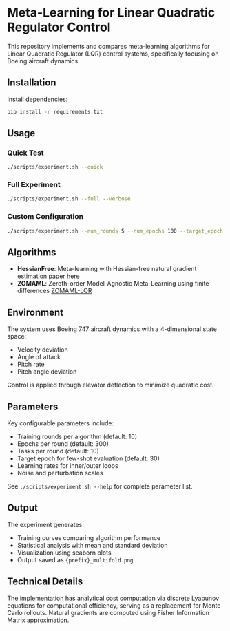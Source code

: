 # Meta-Learning for Linear Quadratic Regulator Control

This repository implements and compares meta-learning algorithms for Linear Quadratic Regulator (LQR) control systems, specifically focusing on Boeing aircraft dynamics.

## Installation

Install dependencies:
```bash
pip install -r requirements.txt
```

## Usage

### Quick Test
```bash
./scripts/experiment.sh --quick
```

### Full Experiment
```bash
./scripts/experiment.sh --full --verbose
```

### Custom Configuration
```bash
./scripts/experiment.sh --num_rounds 5 --num_epochs 100 --target_epoch 30
```

## Algorithms

- **HessianFree**: Meta-learning with Hessian-free natural gradient estimation [paper here](https://arxiv.org/html/2503.00385v1)
- **ZOMAML**: Zeroth-order Model-Agnostic Meta-Learning using finite differences [ZOMAML-LQR](https://arxiv.org/abs/2401.14534)

## Environment

The system uses Boeing 747 aircraft dynamics with a 4-dimensional state space:
- Velocity deviation
- Angle of attack
- Pitch rate
- Pitch angle deviation

Control is applied through elevator deflection to minimize quadratic cost.

## Parameters

Key configurable parameters include:
- Training rounds per algorithm (default: 10)
- Epochs per round (default: 300)
- Tasks per round (default: 10)
- Target epoch for few-shot evaluation (default: 30)
- Learning rates for inner/outer loops
- Noise and perturbation scales

See `./scripts/experiment.sh --help` for complete parameter list.

## Output

The experiment generates:
- Training curves comparing algorithm performance
- Statistical analysis with mean and standard deviation
- Visualization using seaborn plots
- Output saved as `{prefix}_multifold.png`

## Technical Details

The implementation has analytical cost computation via discrete Lyapunov equations for computational efficiency, serving as a replacement for Monte Carlo rollouts. Natural gradients are computed using Fisher Information Matrix approximation.